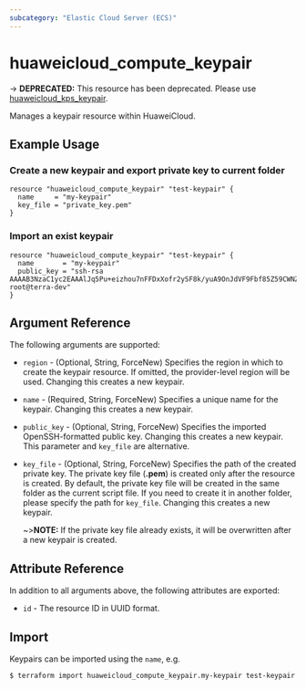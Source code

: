 ```yaml
---
subcategory: "Elastic Cloud Server (ECS)"
---
```


# huaweicloud_compute_keypair

-> **DEPRECATED:**  This resource  has been deprecated. Please use [huaweicloud_kps_keypair](https://www.terraform.io/docs/providers/huaweicloud/r/kps_keypair).

Manages a keypair resource within HuaweiCloud.

## Example Usage

### Create a new keypair and export private key to current folder

```hcl
resource "huaweicloud_compute_keypair" "test-keypair" {
  name     = "my-keypair"
  key_file = "private_key.pem"
}
```

### Import an exist keypair

```hcl
resource "huaweicloud_compute_keypair" "test-keypair" {
  name       = "my-keypair"
  public_key = "ssh-rsa AAAAB3NzaC1yc2EAAAlJq5Pu+eizhou7nFFDxXofr2ySF8k/yuA9OnJdVF9Fbf85Z59CWNZBvcAT... root@terra-dev"
}
```

## Argument Reference

The following arguments are supported:

* `region` - (Optional, String, ForceNew) Specifies the region in which to create the keypair resource. If omitted, the
  provider-level region will be used. Changing this creates a new keypair.

* `name` - (Required, String, ForceNew) Specifies a unique name for the keypair. Changing this creates a new keypair.

* `public_key` - (Optional, String, ForceNew) Specifies the imported OpenSSH-formatted public key. Changing this creates
  a new keypair.
  This parameter and `key_file` are alternative.

* `key_file` - (Optional, String, ForceNew) Specifies the path of the created private key.
  The private key file (**.pem**) is created only after the resource is created.
  By default, the private key file will be created in the same folder as the current script file.
  If you need to create it in another folder, please specify the path for `key_file`.
  Changing this creates a new keypair.

  ~>**NOTE:** If the private key file already exists, it will be overwritten after a new keypair is created.

## Attribute Reference

In addition to all arguments above, the following attributes are exported:

* `id` - The resource ID in UUID format.

## Import

Keypairs can be imported using the `name`, e.g.

```
$ terraform import huaweicloud_compute_keypair.my-keypair test-keypair
```
